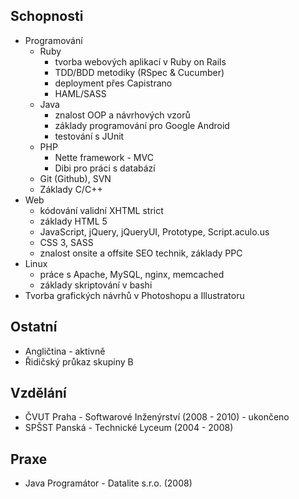 ## Schopnosti

* Programování
  * Ruby 
    * tvorba webových aplikací v Ruby on Rails
    * TDD/BDD metodiky (RSpec & Cucumber)
    * deployment přes Capistrano
    * HAML/SASS
  * Java 
    * znalost OOP a návrhových vzorů
    * základy programování pro Google Android
    * testování s JUnit
  * PHP 
    * Nette framework - MVC
    * Dibi pro práci s databází
  * Git (Github), SVN
  * Základy C/C++
* Web
  * kódování validní XHTML strict
  * základy HTML 5
  * JavaScript, jQuery, jQueryUI, Prototype, Script.aculo.us
  * CSS 3, SASS
  * znalost onsite a offsite SEO technik, základy PPC
* Linux
  * práce s Apache, MySQL, nginx, memcached
  * základy skriptování v bashi
* Tvorba grafických návrhů v Photoshopu a Illustratoru


## Ostatní

* Angličtina - aktivně
* Řidičský průkaz skupiny B


## Vzdělání

* ČVUT Praha - Softwarové Inženýrství (2008 - 2010) - ukončeno
* SPŠST Panská - Technické Lyceum (2004 - 2008)

## Praxe

* Java Programátor - Datalite s.r.o. (2008)
